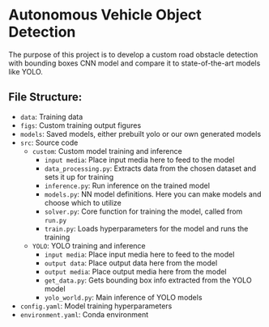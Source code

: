 # Autonomous Vehicle Object Detection
The purpose of this project is to develop a custom road obstacle detection with bounding boxes CNN model and compare it to state-of-the-art models like YOLO.

## File Structure:
- `data`: Training data
- `figs`: Custom training output figures
- `models`: Saved models, either prebuilt yolo or our own generated models
- `src`: Source code
  - `custom`: Custom model training and inference
    - `input media`: Place input media here to feed to the model
    - `data_processing.py`: Extracts data from the chosen dataset and sets it up for training 
    - `inference.py`: Run inference on the trained model
    - `models.py`: NN model definitions. Here you can make models and choose which to utilize
    - `solver.py`: Core function for training the model, called from `run.py`
    - `train.py`: Loads hyperparameters for the model and runs the training
  - `YOLO`: YOLO training and inference
    - `input media`: Place input media here to feed to the model
    - `output data`: Place output data here from the model
    - `output media`: Place output media here from the model
    - `get_data.py`: Gets bounding box info extracted from the YOLO model
    - `yolo_world.py`: Main inference of YOLO models
- `config.yaml`: Model training hyperparameters
- `environment.yaml`: Conda environment
